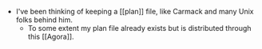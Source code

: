 - I've been thinking of keeping a [[plan]] file, like Carmack and many Unix folks behind him.
  - To some extent my plan file already exists but is distributed through this [[Agora]].

